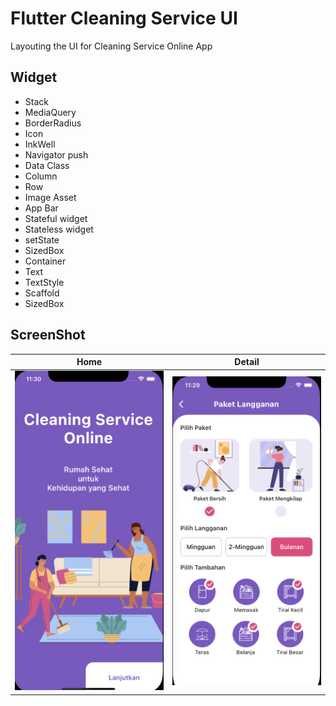 # Flutter Cleaning Service UI

Layouting the UI for Cleaning Service Online App


## Widget

- Stack
- MediaQuery
- BorderRadius
- Icon
- InkWell
- Navigator push
- Data Class
- Column
- Row
- Image Asset
- App Bar
- Stateful widget
- Stateless widget
- setState
- SizedBox
- Container
- Text
- TextStyle
- Scaffold
- SizedBox


## ScreenShot

| Home        | Detail    |
|--------------|-----------|
| <img src="img1.png" width="300"/> | <img src="img2.png" width="300"/>      |



